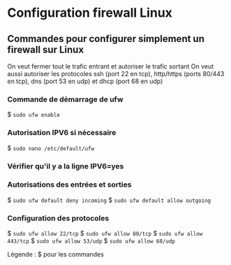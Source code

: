 # Configuration firewall Linux

## Commandes pour configurer simplement un firewall sur Linux

On veut fermer tout le trafic entrant et autoriser le trafic sortant
On veut aussi autoriser les protocoles ssh (port 22 en tcp), http/https (ports 80/443 en tcp), dns (port 53 en udp) et dhcp (port 68 en udp)

### Commande de démarrage de ufw
$ ```sudo ufw enable```

### Autorisation IPV6 si nécessaire
$ ```sudo nano /etc/default/ufw```
### Vérifier qu'il y a la ligne IPV6=yes

### Autorisations des entrées et sorties
$ ```sudo ufw default deny incoming```
$ ```sudo ufw default allow outgoing```

### Configuration des protocoles
$ ```sudo ufw allow 22/tcp```
$ ```sudo ufw allow 80/tcp```
$ ```sudo ufw allow 443/tcp```
$ ```sudo ufw allow 53/udp```
$ ```sudo ufw allow 68/udp```

Légende :
$ pour les commandes
